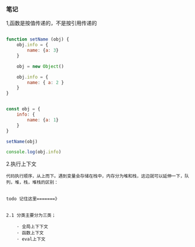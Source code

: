### 笔记

1,函数是按值传递的，不是按引用传递的

```js

function setName (obj) {
    obj.info = {
        name: {a: 3}
    }

    obj = new Object()

    obj.info = {
        name: { a: 2 }
    }
}


const obj = {
    info: {
        name: {a: 1}
    }
}

setName(obj)

console.log(obj.info)

```

2.执行上下文

    代码执行顺序，从上而下。遇到变量会存储在栈中，内存分为堆和栈，这边就可以延伸一下，队列，堆，栈，堆栈的区别：
    

    todo 记住这里=======》


    2.1 分类主要分为三类；

        · 全局上下下文
        · 函数上下文
        · eval上下文


